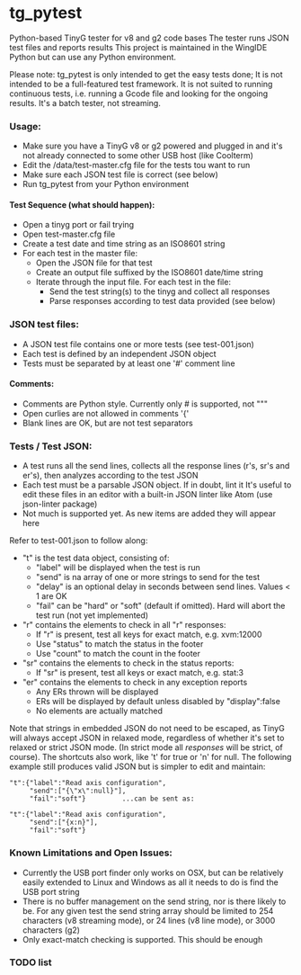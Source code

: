 
# tg_pytest

Python-based TinyG tester for v8 and g2 code bases
The tester runs JSON test files and reports results
This project is maintained in the WingIDE Python but can use any Python environment.

Please note: tg_pytest is only intended to get the easy tests done;
It is not intended to be a full-featured test framework. It is not suited
to running continuous tests, i.e. running a Gcode file and looking for the
ongoing results. It's a batch tester, not streaming.

### Usage:

  - Make sure you have a TinyG v8 or g2 powered and plugged in and it's
      not already connected to some other USB host (like Coolterm)
  - Edit the /data/test-master.cfg file for the tests tou want to run
  - Make sure each JSON test file is correct (see below)
  - Run tg_pytest from your Python environment

#### Test Sequence (what should happen):

  - Open a tinyg port or fail trying
  - Open test-master.cfg file
  - Create a test date and time string as an ISO8601 string
  - For each test in the master file:
    - Open the JSON file for that test
    - Create an output file suffixed by the ISO8601 date/time string
    - Iterate through the input file. For each test in the file:
      - Send the test string(s) to the tinyg and collect all responses
      - Parse responses according to test data provided (see below)

### JSON test files:

  - A JSON test file contains one or more tests (see test-001.json)
  - Each test is defined by an independent JSON object
  - Tests must be separated by at least one '#' comment line

#### Comments:

  - Comments are Python style. Currently only # is supported, not """
  - Open curlies are not allowed in comments '{'
  - Blank lines are OK, but are not test separators

### Tests / Test JSON:

  - A test runs all the send lines, collects all the response lines
      (r's, sr's and er's), then analyzes according to the test JSON   
  - Each test must be a parsable JSON object. If in doubt, lint it
      It's useful to edit these files in an editor with a built-in
      JSON linter like Atom (use json-linter package)
  - Not much is supported yet. As new items are added they will appear here

Refer to test-001.json to follow along:

  - "t" is the test data object, consisting of:
    - "label" will be displayed when the test is run
    - "send" is na array of one or more strings to send for the test
    - "delay" is an optional delay in seconds between send lines. Values < 1 are OK
    - "fail" can be "hard" or "soft" (default if omitted). Hard will abort the test run (not yet implemented)
  - "r" contains the elements to check in all "r" responses:
    - If "r" is present, test all keys for exact match, e.g. xvm:12000
    - Use "status" to match the status in the footer
    - Use "count" to match the count in the footer
  - "sr" contains the elements to check in the status reports:
    - If "sr" is present, test all keys or exact match, e.g. stat:3
  - "er" contains the elements to check in any exception reports
    - Any ERs thrown will be displayed
    - ERs will be displayed by default unless disabled by "display":false
    - No elements are actually matched

Note that strings in embedded JSON do not need to be escaped, as TinyG will always accept JSON in relaxed mode, regardless of whether it's set to relaxed or strict JSON mode. (In strict mode all *responses* will be strict, of course). The shortcuts also work, like 't' for true or 'n' for null. The following example still produces valid JSON but is simpler to edit and maintain:

    "t":{"label":"Read axis configuration",
         "send":["{\"x\":null}"],
         "fail":"soft"}         ...can be sent as:

    "t":{"label":"Read axis configuration",
         "send":["{x:n}"],
         "fail":"soft"}

### Known Limitations and Open Issues:
  - Currently the USB port finder only works on OSX, but can be relatively easily extended to Linux and Windows as all it needs to do is find the USB port string
  - There is no buffer management on the send string, nor is there likely to be. For any given test the send string array should be limited to 254 characters (v8 streaming mode), or 24 lines (v8 line mode), or 3000 characters (g2)  
  - Only exact-match checking is supported. This should be enough

### TODO list
